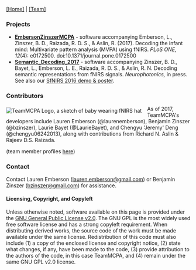 [\[Home\]](index.html) \| [\[Team\]](team.html)

### Projects
- [**EmbersonZinszerMCPA**](http://teammcpa.github.io/EmbersonZinszerMCPA/) - software accompanying Emberson, L., Zinszer, B. D., Raizada, R. D. S., &amp; Aslin, R. (2017). Decoding the infant mind: Multivariate pattern analysis (MVPA) using fNIRS. *PLoS ONE, 12*(4): e0172500. doi:10.1371/journal.pone.0172500
- [**Semantic_Decoding_2017**](http://teammcpa.github.io/Semantic_Decoding_2017/) - software accompanying Zinszer, B. D., Bayet, L., Emberson, L. E., Raizada, R. D. S., &amp; Aslin, R. N. Decoding semantic representations from fNIRS signals. *Neurophotonics,* in press. See also our [SfNIRS 2016 demo & poster](http://benjaminz.com/SfNIRS-2016-demo).

### Contributors
<img align="left" src="https://avatars3.githubusercontent.com/u/14115280?v=4&s=75" alt="TeamMCPA Logo, a sketch of baby wearing fNIRS hat" style="margin: 5px 15px 5px 0px;"> As of 2017, TeamMCPA's developers include Lauren Emberson (@laurenemberson), Benjamin Zinszer (@bzinszer), Laurie Bayet (@LaurieBayet), and Chengyu 'Jeremy' Deng (@chengyu06242013), along with contributions from Richard N. Aslin & Rajeev D.S. Raizada. 

(team member profiles [here](team.md))

### Contact
Contact Lauren Emberson (lauren.emberson@gmail.com) or Benjamin Zinszer (bzinszer@gmail.com) for assistance.

#### Licensing, Copyright, and Copyleft
Unless otherwise noted, software available on this page is provided under the [GNU General Public License v2.0](https://www.gnu.org/licenses/old-licenses/gpl-2.0.en.html). The GNU GPL is the most widely used free software license and has a strong copyleft requirement. When distributing derived works, the source code of the work must be made available under the same license. Redistribution of this code must also include (1) a copy of the enclosed license and copyright notice, (2) state what changes, if any, have been made to the code, (3) provide attribution to the authors of the code, in this case TeamMCPA, and (4) remain under the same GNU GPL v2.0 license.
